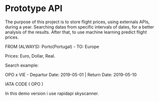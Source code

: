 # Prototype API

The purpose of this project is to store flight prices, using externals APIs, during a year. Searching datas from specific intervals of dates, for a better analysis of the results. After that,  to use machine learning predict flight prices. 


FROM (ALWAYS): 
Porto(Portugal) - 
TO: 
Europe

Prices: Euro, Dollar, Real.

Search example:

OPO x VIE - Departur Date: 2019-05-01 | Return Date: 2019-05-10

IATA CODE ( OPO )


In this demo version i use rapidapi skyscanner.
